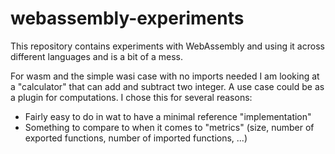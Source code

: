 # webassembly-experiments

This repository contains experiments with WebAssembly and using it across different languages and is a bit of a mess. 

For wasm and the simple wasi case with no imports needed I am looking at a "calculator" that can add and subtract two integer. A use case could be as a plugin for computations. I chose this for several reasons:

* Fairly easy to do in wat to have a minimal reference "implementation"
* Something to compare to when it comes to "metrics" (size, number of exported functions, number of imported functions, ...)
